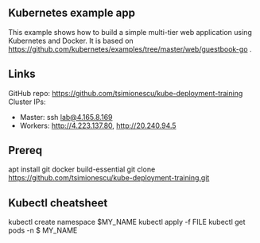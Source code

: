 ## Kubernetes example app

This example shows how to build a simple multi-tier web application using Kubernetes and Docker. It is based on https://github.com/kubernetes/examples/tree/master/web/guestbook-go .


## Links
GitHub repo: https://github.com/tsimionescu/kube-deployment-training
Cluster IPs: 
- Master: ssh lab@4.165.8.169
- Workers: http://4.223.137.80, http://20.240.94.5 

## Prereq

  apt install git docker build-essential
  git clone https://github.com/tsimionescu/kube-deployment-training.git

## Kubectl cheatsheet
  kubectl create namespace $MY_NAME
  kubectl apply -f FILE
  kubectl get pods -n $ MY_NAME
